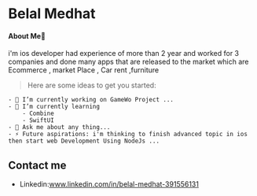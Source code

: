 # Belal Medhat
#### About Me📱
i'm ios developer had experience of more than 2 year and worked for 3 companies and done many apps that are released to the market which are Ecommerce , market Place , Car rent ,furniture 

> Here are some ideas to get you started:
```
- 🔭 I’m currently working on GameWo Project ...
- 🌱 I’m currently learning 
    - Combine
    - SwiftUI
- 💬 Ask me about any thing...
- ⚡ Future aspirations: i'm thinking to finish advanced topic in ios then start web Development Using NodeJs ...
```
## Contact me
- Linkedin:www.linkedin.com/in/belal-medhat-391556131
